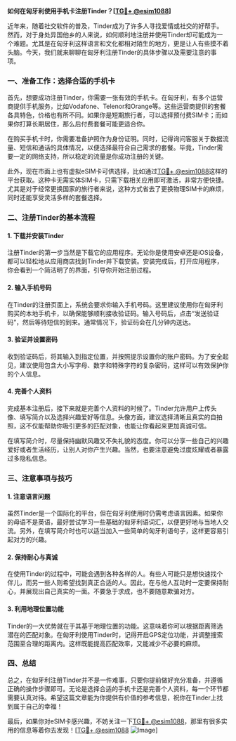 **如何在匈牙利使用手机卡注册Tinder？[[TG💪+ @esim1088](https://t.me/s/esim1088)]**

近年来，随着社交软件的普及，Tinder成为了许多人寻找爱情或社交的好帮手。然而，对于身处异国他乡的人来说，如何顺利地注册并使用Tinder却可能成为一个难题。尤其是在匈牙利这样语言和文化都相对陌生的地方，更是让人有些摸不着头脑。今天，我们就来聊聊在匈牙利注册Tinder的具体步骤以及需要注意的事项。

### 一、准备工作：选择合适的手机卡

首先，想要成功注册Tinder，你需要一张有效的手机卡。在匈牙利，有多个运营商提供手机服务，比如Vodafone、Telenor和Orange等。这些运营商提供的套餐各具特色，价格也有所不同。如果你是短期旅行者，可以选择预付费SIM卡；而如果你打算长期居住，那么后付费套餐可能更适合你。

在购买手机卡时，你需要准备护照作为身份证明。同时，记得询问客服关于数据流量、短信和通话的具体情况，以便选择最符合自己需求的套餐。毕竟，Tinder需要一定的网络支持，所以稳定的流量是你成功注册的关键。

此外，现在市面上也有虚拟eSIM卡可供选择，比如通过[TG💪+ @esim1088](https://t.me/s/esim1088)这样的平台获取。这种卡无需实体SIM卡，只需下载相关应用即可激活，非常方便快捷。尤其是对于经常更换国家的旅行者来说，这种方式省去了更换物理SIM卡的麻烦，同时还能享受灵活多样的套餐选择。

### 二、注册Tinder的基本流程

#### 1. 下载并安装Tinder

注册Tinder的第一步当然是下载它的应用程序。无论你是使用安卓还是iOS设备，都可以轻松地从应用商店找到Tinder并下载安装。安装完成后，打开应用程序，你会看到一个简洁明了的界面，引导你开始注册过程。

#### 2. 输入手机号码

在Tinder的注册页面上，系统会要求你输入手机号码。这里建议使用你在匈牙利购买的本地手机卡，以确保能够顺利接收验证码。输入号码后，点击“发送验证码”，然后等待短信的到来。通常情况下，验证码会在几分钟内送达。

#### 3. 验证并设置密码

收到验证码后，将其输入到指定位置，并按照提示设置你的账户密码。为了安全起见，建议使用包含大小写字母、数字和特殊字符的复杂密码，这样可以有效保护你的个人信息。

#### 4. 完善个人资料

完成基本注册后，接下来就是完善个人资料的时候了。Tinder允许用户上传头像、填写简介以及选择兴趣爱好等信息。头像方面，建议选择清晰且真实的自拍照，这不仅能帮助你吸引更多的匹配对象，也能让你看起来更加真诚可信。

在填写简介时，尽量保持幽默风趣又不失礼貌的态度。你可以分享一些自己的兴趣爱好或者生活经历，让别人对你产生兴趣。当然，也要注意避免过度炫耀或者暴露过多隐私信息。

### 三、注意事项与技巧

#### 1. 注意语言问题

虽然Tinder是一个国际化的平台，但在匈牙利使用时仍需考虑语言因素。如果你的母语不是英语，最好尝试学习一些基础的匈牙利语词汇，以便更好地与当地人交流。另外，在填写简介时也可以适当加入一些简单的匈牙利语句子，这样更容易引起对方的兴趣。

#### 2. 保持耐心与真诚

在使用Tinder的过程中，可能会遇到各种各样的人。有些人可能只是想快速找个伴儿，而另一些人则希望找到真正合适的人。因此，在与他人互动时一定要保持耐心，并展现出自己真实的一面。不要急于求成，也不要随意欺骗对方。

#### 3. 利用地理位置功能

Tinder的一大优势就在于其基于地理位置的功能。这意味着你可以根据距离筛选潜在的匹配对象。在匈牙利使用Tinder时，记得开启GPS定位功能，并调整搜索范围至合理的距离内。这样既能提高匹配效率，又能减少不必要的麻烦。

### 四、总结

总之，在匈牙利注册Tinder并不是一件难事，只要你提前做好充分准备，并遵循正确的操作步骤即可。无论是选择合适的手机卡还是完善个人资料，每一个环节都需要认真对待。希望这篇文章能为你提供有价值的参考信息，祝你在Tinder上找到属于自己的幸福！

最后，如果你对eSIM卡感兴趣，不妨关注一下[TG💪+ @esim1088](https://t.me/s/esim1088)，那里有很多实用的信息等着你去发现！[[TG💪+ @esim1088](https://t.me/s/esim1088) ![Image](https://i.postimg.cc/4NQfJmqS/Snipaste-2025-05-13-00-14-12.png)]